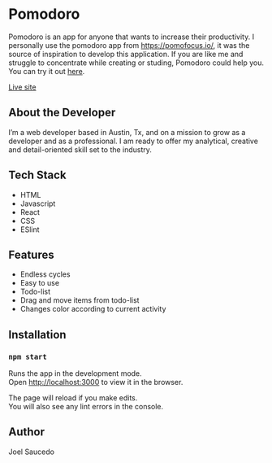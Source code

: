 # Pomodoro

Pomodoro is an app for anyone that wants to increase their productivity. I personally use the pomodoro app from https://pomofocus.io/, it was the source of inspiration to develop this application. If you are like me and struggle to concentrate while creating or studing, Pomodoro could help you. You can try it out [here](https://joelcmk.github.io/Pomodoro/).

[Live site](https://joelcmk.github.io/Recipefy)

## About the Developer
I’m a web developer based in Austin, Tx, and on a mission to grow as a developer and as a professional. I am ready to offer my analytical, creative and detail-oriented skill set to the industry.

## Tech Stack

- HTML
- Javascript
- React
- CSS
- ESlint

## Features

- Endless cycles
- Easy to use 
- Todo-list 
- Drag and move items from todo-list 
- Changes color according to current activity

## Installation

### `npm start`

Runs the app in the development mode.\
Open [http://localhost:3000](http://localhost:3000) to view it in the browser.

The page will reload if you make edits.\
You will also see any lint errors in the console.

## Author
Joel Saucedo
